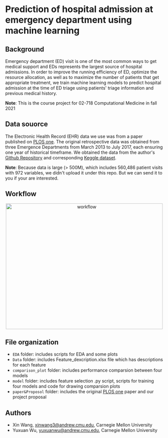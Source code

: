 # Prediction of hospital admission at emergency department using machine learning


## Background
Emergency department (ED) visit is one of the most common ways to get medical support and EDs represents the largest source of hospital admissions. In order to improve the running efficiency of ED, optimize the resource allocation, as well as to maximize the number of patients that get appropriate treatment, we train machine learning models to predict hospital admission at the time of ED triage using patients' triage information and previous medical history.

**Note**: This is the course project for 02-718 Computational Medicine in fall 2021


## Data souorce
The Electronic Health Record (EHR) data we use was from a paper published on [PLOS one](https://doi.org/10.1371/journal.pone.0201016). The original retrospective data was obtained from three Emergence Departments from March 2013 to July 2017, each ensuring one year of historical timeframe. We obtained the data from the author's [Github Repository](https://github.com/yaleemmlc/admissionprediction) and corresponding [Keggle dataset](https://www.kaggle.com/maalonahospital-triage-and-history-data-top-variables/data). 

**Note**: Because data is large (> 500M), which includes 560,486 patient visits with 972 variables, we didn't upload it under this repo. But we can send it to you if your are interested.


## Workflow

<p align="center">
    <img src="https://github.com/yuxuanwu17/proj4CM/blob/WX/Workflow.png" height="400" width="500" alt = "workflow"/>
</p>

## File organization

* `EDA` folder: includes scripts for EDA and some plots
* `Data` folder: includes Feature_dexcription.xlsx file which has descriptions for each feature
* `comparison_plot` folder: includes performance comparsion between four models
* `model` folder: includes feature selection .py script, scripts for training four models and code for drawing comparsion plots
* `paper&Proposol` folder: includes the original [PLOS one](https://doi.org/10.1371/journal.pone.0201016) paper and our project proposal

## Authors
* Xin Wang, xinwang3@andrew.cmu.edu, Carnegie Mellon University
* Yuxuan Wu, yuxuanwu@andrew.cmu.edu, Carnegie Mellon University
